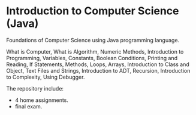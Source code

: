 # Introduction to Computer Science (Java)
Foundations of Computer Science using Java programming language. 

What is Computer, What is Algorithm, Numeric Methods, Introduction to
Programming, Variables, Constants, Boolean Conditions, Printing and Reading, If
Statements, Methods, Loops, Arrays, Introduction to Class and Object, Text Files
and Strings, Introduction to ADT, Recursion, Introduction to Complexity, Using
Debugger. 


The repository include:
  * 4 home assignments.
  * final exam.
